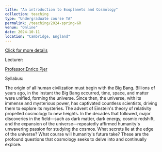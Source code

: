 ```yaml
---
title: "An introduction to Exoplanets and Cosmology"
collection: teaching
type: "Undergraduate course TA"
permalink: /teaching/2024-spring-GR
venue: "Online"
date: 2024-10-11
location: "Cambridge, England"
---
```


[Click for more details](https://songqinghao-yang.github.io/teaching/2024-spring-GR)

Lecturer: 

[Professor Enrico Pjer](https://www.maths.cam.ac.uk/person/ep551)

Syllabus:

The origin of all human civilization must begin with the Big Bang. Billions of years ago, in the instant the Big Bang occurred, time, space, and matter were unified, forming the universe. Since then, the universe, with its immense and mysterious power, has captivated countless scientists, driving them to explore its mysteries. The advent of Einstein's theory of relativity propelled cosmology to new heights. In the decades that followed, major discoveries in the field—such as dark matter, dark energy, cosmic redshift, and the expansion of the universe—repeatedly affirmed humanity's unwavering passion for studying the cosmos. What secrets lie at the edge of the universe? What course will humanity's future take? These are the profound questions that cosmology seeks to delve into and continually explore.


